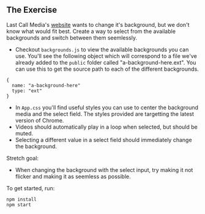The Exercise
------------

Last Call Media's [website](https://lastcallmedia.com) wants to change it's background, but we don't know what would fit best. Create a way to select from the available backgrounds and switch between them seemlessly.

* Checkout `backgrounds.js` to view the available backgrounds you can use. You'll see the following object which will correspond to a file we've already added to the `public` folder called "a-background-here.ext". You can use this to get the source path to each of the different backgrounds.
```
{
  name: "a-background-here"
  type: "ext"
}
```
* In `App.css` you'll find useful styles you can use to center the background media and the select field. The styles provided are targetting the latest version of Chrome.
* Videos should automatically play in a loop when selected, but should be muted.
* Selecting a different value in a select field should immediately change the background.

Stretch goal:
* When changing the background with the select input, try making it not flicker and making it as seemless as possible.

To get started, run:
```
npm install
npm start
```
